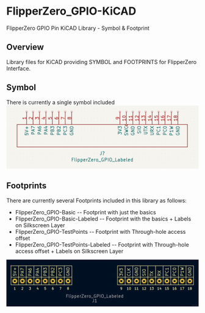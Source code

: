 # FlipperZero_GPIO-KiCAD
FlipperZero GPIO Pin KiCAD Library - Symbol &amp; Footprint

## Overview
Library files for KiCAD providing SYMBOL and FOOTPRINTS for FlipperZero Interface.  

## Symbol
There is currently a single symbol included
![Symbol Example](https://github.com/tjhiker/FlipperZero_GPIO-KiCAD/blob/main/Images/Symbol-Example.png)

## Footprints
There are currently several Footprints included in this library as follows:
- FlipperZero_GPIO-Basic -- Footprint with just the basics
- FlipperZero_GPIO-Basic-Labeled -- Footprint with the basics + Labels on Silkscreen Layer
- FlipperZero_GPIO-TestPoints -- Footprint with Through-hole access offset
- FlipperZero_GPIO-TestPoints-Labeled -- Footprint with Through-hole access offset + Labels on Silkscreen Layer

![Footprint Example](https://github.com/tjhiker/FlipperZero_GPIO-KiCAD/blob/main/Images/Footprint-Example.png)
